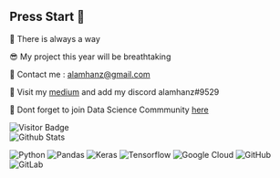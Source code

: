## Press Start 🏁

🌌 There is always a way

😎 My project this year will be breathtaking

📮 Contact me : alamhanz@gmail.com

📓 Visit my [medium](https://alamhanz.medium.com/) and add my discord alamhanz#9529

🥂 Dont forget to join Data Science Commmunity [here](http://bit.ly/discord-dsi-on)


![Visitor Badge](https://visitor-badge.laobi.icu/badge?page_id=alamhanz.alamhanz) \
![Github Stats](https://github-readme-stats.vercel.app/api?username=alamhanz&show_icons=true)

![Python](https://img.shields.io/badge/-Python-yellowgreen?style=flat&logo=Python)
![Pandas](https://img.shields.io/badge/-Pandas-purple?style=flat&logo=Pandas)
![Keras](https://img.shields.io/badge/-Keras-red?style=flat&logo=Keras)
![Tensorflow](https://img.shields.io/badge/-Tensorflow-yellow?style=flat&logo=Tensorflow)
![Google Cloud](https://img.shields.io/badge/Google%20Cloud-black?style=flat&logo=google-cloud)
![GitHub](https://img.shields.io/badge/-GitHub-181717?style=flat&logo=github)
![GitLab](https://img.shields.io/badge/-GitLab-FCA121?style=flat&logo=gitlab)

<!--
**alamhanz/alamhanz** is a ✨ _special_ ✨ repository because its `README.md` (this file) appears on your GitHub profile.

Here are some ideas to get you started:

- 🔭 I’m currently working on ...
- 🌱 I’m currently learning ...
- 👯 I’m looking to collaborate on ...
- 🤔 I’m looking for help with ...
- 💬 Ask me about ...
- 📫 How to reach me: ...
- 😄 Pronouns: ...
- ⚡ Fun fact: ...
-->
